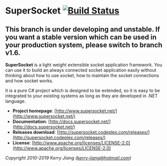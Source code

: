 # SuperSocket  [![Build Status](https://travis-ci.org/kerryjiang/SuperSocket.svg?branch=master)](https://travis-ci.org/kerryjiang/SuperSocket)

## This branch is under developing and unstable. If you want a stable version which can be used in your production system, please switch to branch v1.6. ##

**SuperSocket** is a light weight extensible socket application framework.
You can use it to build an always connected socket application easily without thinking about how to use socket, how to maintain the socket connections and how socket works.

It is a pure C# project which is designed to be extended, so it is easy to be integrated to your existing systems as long as they are developed in .NET language.


- **Project homepage**:		[http://www.supersocket.net/](http://www.supersocket.net/)
- **Documentation**:		[http://docs.supersocket.net/](http://docs.supersocket.net/)
- **Releases download**:	[http://supersocket.codeplex.com/releases/](http://supersocket.codeplex.com/releases/)
- **License**: 				[http://www.apache.org/licenses/LICENSE-2.0](http://www.apache.org/licenses/LICENSE-2.0)


*Copyright 2010-2019 Kerry Jiang (kerry-jiang@hotmail.com)*
